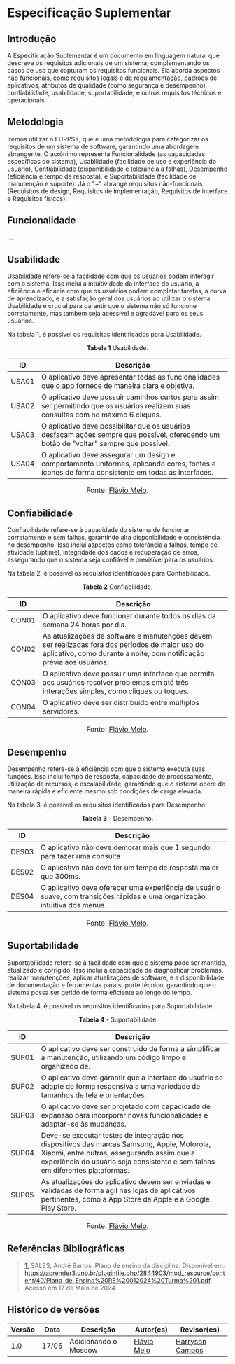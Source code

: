 # Especificação Suplementar

## Introdução

A Especificação Suplementar é um documento em linguagem natural que descreve os requisitos adicionais de um sistema, complementando os casos de uso que capturam os requisitos funcionais. Ela aborda aspectos não funcionais, como requisitos legais e de regulamentação, padrões de aplicativos, atributos de qualidade (como segurança e desempenho), confiabilidade, usabilidade, suportabilidade, e outros requisitos técnicos e operacionais.

## Metodologia

Iremos utilizar o FURPS+, que é uma metodologia para categorizar os requisitos de um sistema de software, garantindo uma abordagem abrangente. O acrônimo representa Funcionalidade (as capacidades específicas do sistema), Usabilidade (facilidade de uso e experiência do usuário), Confiabilidade (disponibilidade e tolerância a falhas), Desempenho (eficiência e tempo de resposta), e Suportabilidade (facilidade de manutenção e suporte). Já o "+" abrange requisitos não-funcionais (Requisitos de design, Requisitos de implementação, Requisitos de interface e Requisitos físicos).

## Funcionalidade
...

## Usabilidade

Usabilidade refere-se à facilidade com que os usuários podem interagir com o sistema. Isso inclui a intuitividade da interface do usuário, a eficiência e eficácia com que os usuários podem completar tarefas, a curva de aprendizado, e a satisfação geral dos usuários ao utilizar o sistema. Usabilidade é crucial para garantir que o sistema não só funcione corretamente, mas também seja acessível e agradável para os seus usuários.

Na tabela 1, é possível os requisitos identificados para Usabilidade.

<font><p style="text-align: center">**Tabela 1** Usabilidade.</p></font>

<center>

| ID    | Descrição                                                                                                                                |
| ----- | ---------------------------------------------------------------------------------------------------------------------------------------- |
| USA01 | O aplicativo deve apresentar todas as funcionalidades que o app fornece de maneira clara e objetiva.                          |                                                                 |
| USA02 | O aplicativo deve possuir caminhos curtos para assim ser permitindo que os usuários realizem suas consultas com no máximo 6 cliques.                                  |
| USA03 | O aplicativo deve possibilitar que os usuários desfaçam ações sempre que possível, oferecendo um botão de "voltar" sempre que possível.  |
| USA04 | O aplicativo deve assegurar um design e comportamento uniformes, aplicando cores, fontes e ícones de forma consistente em todas as interfaces.                                                                          |

</center>

<font size="3"><p style="text-align: center">Fonte: [Flávio Melo](https://github.com/flavioovatsug).</p></font>

## Confiabilidade

Confiabilidade refere-se à capacidade do sistema de funcionar corretamente e sem falhas, garantindo alta disponibilidade e consistência no desempenho. Isso inclui aspectos como tolerância a falhas, tempo de atividade (uptime), integridade dos dados e recuperação de erros, assegurando que o sistema seja confiável e previsível para os usuários.

Na tabela 2, é possível os requisitos identificados para Confiabilidade.

<font><p style="text-align: center">**Tabela 2** Confiabilidade.</p></font>

<center>

| ID    | Descrição                                                                                                                         |
| ----- | --------------------------------------------------------------------------------------------------------------------------------- |
| CON01 | O aplicativo deve funcionar durante todos os dias da semana 24 horas por dia.                                                                 |
| CON02 | As atualizações de software e manutenções devem ser realizadas fora dos períodos de maior uso do aplicativo, como durante a noite, com notificação prévia aos usuários.                                          |
| CON03 | O aplicativo deve possuir uma interface que permita aos usuários resolver problemas em até três interações simples, como cliques ou toques.                                   |
| CON04 | O aplicativo deve ser distribuído entre múltiplos servidores.                                                                            |

</center>

<font size="3"><p style="text-align: center">Fonte: [Flávio Melo](https://github.com/flavioovatsug).</p></font>

## Desempenho

Desempenho refere-se à eficiência com que o sistema executa suas funções. Isso inclui tempo de resposta, capacidade de processamento, utilização de recursos, e escalabilidade, garantindo que o sistema opere de maneira rápida e eficiente mesmo sob condições de carga elevada.

Na tabela 3, é possível os requisitos identificados para Desempenho.

<font><p style="text-align: center">**Tabela 3** - Desempenho.</p></font>

| ID    | Descrição                                                                                          |
| ----- | -------------------------------------------------------------------------------------------------- |
| DES03 | O aplicativo não deve demorar mais que 1 segundo para fazer uma consulta                                 |
| DES02 | O aplicativo não deve ter um tempo de resposta maior que 300ms.                                      |
| DES04 | O aplicativo deve oferecer uma experiência de usuário suave, com transições rápidas e uma organização intuitiva dos menus. |

<font size="3"><p style="text-align: center">Fonte: [Flávio Melo](https://github.com/flavioovatsug).</p></font>

## Suportabilidade

Suportabilidade refere-se à facilidade com que o sistema pode ser mantido, atualizado e corrigido. Isso inclui a capacidade de diagnosticar problemas, realizar manutenções, aplicar atualizações de software, e a disponibilidade de documentação e ferramentas para suporte técnico, garantindo que o sistema possa ser gerido de forma eficiente ao longo do tempo.

Na tabela 4, é possível os requisitos identificados para Suportabilidade.

<font><p style="text-align: center">**Tabela 4** - Suportabilidade</p></font>

| ID    | Descrição                                                                                                                                                                                                                                                 |
| ----- | -------------------------------------------------------------------------------------------------------------------------------------------------------------------------------------------------------------------------------------------------------------------------- |
| SUP01 | O aplicativo deve ser construído de forma a simplificar a manutenção, utilizando um código limpo e organizado de.                                           |
| SUP02 | O aplicativo deve garantir que a interface do usuário se adapte de forma responsiva a uma variedade de tamanhos de tela e orientações.                                           |
| SUP03 | O aplicativo deve ser projetado com capacidade de expansão para incorporar novas funcionalidades e adaptar-se às mudanças.                                                                                   |
| SUP04 | Deve-se executar testes de integração nos dispositivos das marcas Samsung, Apple, Motorola, Xiaomi, entre outras, assegurando assim que a experiência do usuário seja consistente e sem falhas em diferentes plataformas.                                                                   |
| SUP05 | As atualizações do aplicativo devem ser enviadas e validadas de forma ágil nas lojas de aplicativos pertinentes, como a App Store da Apple e a Google Play Store. |

<font size="3"><p style="text-align: center">Fonte: [Flávio Melo](https://github.com/flavioovatsug).</p></font>

## Referências Bibliográficas

> <a id="REF1" href="#anchor_1">1.</a> SALES, André Barros. Plano de ensino da disciplina. Disponível em: <https://aprender3.unb.br/pluginfile.php/2844903/mod_resource/content/40/Plano_de_Ensino%20RE%20012024%20Turma%201.pdf>. Acesso em 17 de Maio de 2024

##  Histórico de versões

| Versão | Data   | Descrição | Autor(es) | Revisor(es)     |
| ------ | ---------- | ---------------- | ------------------ | ----------- |
| 1.0    | 17/05 | Adicionando o Moscow |[Flávio Melo](https://github.com/flavioovatsug)| [Harryson Campos](https://github.com/harry-cmartin) | 